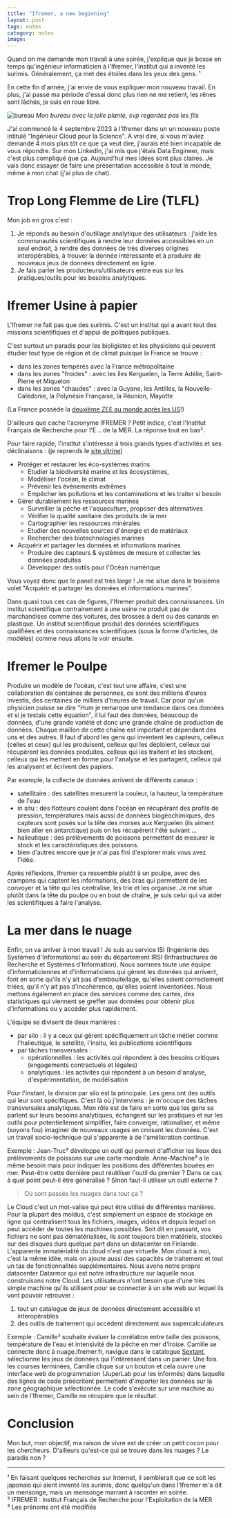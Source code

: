 ```yaml
---
title: "Ifremer, a new beginning"
layout: post
tags: notes
category: notes
image: 
---
```


Quand on me demande mon travail à une soirée, j'explique que je bosse en temps qu'ingénieur informaticien à l'Ifremer, l'institut qui a inventé les surimis. Généralement, ça met des étoiles dans les yeux des gens. ¹

En cette fin d'année, j'ai envie de vous expliquer mon nouveau travail. En plus, j'ai passé ma période d'essai donc plus rien ne me retient, les rênes sont lâchés, je suis en roue libre.

![bureau](https://i.ibb.co/VM6Zmg1/bureau.jpg)
_Mon bureau avec la jolie plante, svp regardez pas les fils_

<!--more-->

J'ai commencé le 4 septembre 2023 à l'Ifremer dans un un nouveau poste intitulé "Ingénieur Cloud pour la Science". A vrai dire, si vous m'aviez demandé 4 mois plus tôt ce que ça veut dire, j'aurais été bien incapable de vous répondre. Sur mon LinkedIn, j'ai mis que j'étais Data Engineer, mais c'est plus compliqué que ça. Aujourd'hui mes idées sont plus claires. Je vais donc essayer de faire une présentation accessible à tout le monde, même à mon chat (j'ai plus de chat).


# Trop Long Flemme de Lire (TLFL)

Mon job en gros c'est :
1. Je réponds au besoin d'outillage analytique des utilisateurs  : j'aide les communautés scientifiques à rendre leur données accessibles en un seul endroit, à rendre des données de très diverses origines interopérables, à trouver la donnée intéressante et à produire de nouveaux jeux de données directement en ligne.
2. Je fais parler les producteurs/utilisateurs entre eux sur les pratiques/outils pour les besoins analytiques. 

# Ifremer Usine à papier

L'Ifremer ne fait pas que des surimis. C'est un institut qui a avant tout des missions scientifiques et d'appui de politiques publiques.

C'est surtout un paradis pour les bioligistes et les physiciens qui peuvent étudier tout type de région et de climat puisque la France se trouve :
- dans les zones tempérés avec la France métropolitaine
- dans les zones "froides" : avec les îles Kerguelen, la Terre Adélie, Saint-Pierre et Miquelon
- dans les zones "chaudes" : avec la Guyane, les Antilles, la Nouvelle-Calédonie, la Polynésie Française, la Réunion, Mayotte

(La France possède la [deuxième ZEE au monde après les US](https://fr.wikipedia.org/wiki/Zone_%C3%A9conomique_exclusive_de_la_France)!)

D'ailleurs que cache l'acronyme IFREMER ? Petit indice, c'est l'Institut Français de Recherche pour l'E... de la MER. La réponse tout en bas².

Pour faire rapide, l'institut s'intéresse à trois grands types d'activités et ses déclinaisons : (je reprends le [site vitrine](https://www.ifremer.fr/fr)) 

- Protéger et restaurer les éco-systèmes marins
    - Etudier la biodiversité marine et les écosystèmes, 
    - Modéliser l'océan, le climat
    - Prévenir les événements extrêmes
    - Empêcher les pollutions et les contaminations et les traiter si besoin
- Gérer durablement les ressources marines
    - Surveiller la pêche et l'aquaculture, proposer des alternatives
    - Vérifier la qualité sanitaire des produits de la mer
    - Cartographier les ressources minérales
    - Etudier des nouvelles sources d'énergie et de matériaux
    - Rechercher des biotechnologies marines
- Acquérir et partager les données et informations marines
    - Produire des capteurs & systèmes de mesure et collecter les données produites
    - Développer des outils pour l'Océan numérique


Vous voyez donc que le panel est très large ! Je me situe dans le troisième volet "Acquérir et partager les données et informations marines".

Dans quasi tous ces cas de figures, l'Ifremer produit des connaissances. Un institut scientifique contrairement à une usine ne produit pas de marchandises comme des voitures, des brosses à dent ou des canards en plastique. Un institut scientifique produit des données scientifiques qualifiées et des connaissances scientifiques (sous la forme d'articles, de modèles) comme nous allons le voir ensuite.

# Ifremer le Poulpe

Produire un modèle de l'océan, c'est tout une affaire, c'est une collaboration de centaines de personnes, ce sont des millions d'euros investis, des centaines de milliers d'heures de travail. Car pour qu'un physicien puisse se dire "Hum je remarque une tendance dans ces données et si je testais cette équation", il lui faut des données, beaucoup de données, d'une grande variété et donc une grande chaîne de production de données. Chaque maillon de cette chaîne est important et dépendant des uns et des autres. Il faut d'abord les gens qui inventent les capteurs, celleux (celles et ceux) qui les produisent, celleux qui les déploient, celleux qui récupèrent les données produites, celleux qui les traitent et les stockent, celleux qui les mettent en forme pour l'analyse et les partagent, celleux qui les analysent et écrivent des papiers.

Par exemple, la collecte de données arrivent de différents canaux : 
- satellitaire : des satellites mesurent la couleur, la hauteur, la température de l'eau
- in situ : des flotteurs coulent dans l'océan en récupérant des profils de pression, températures mais aussi de données biogéochimiques, des capteurs sont posés sur la tête des morses aux Kerguelen (ils aiment bien aller en antarctique) puis on les récupèrent l'été suivant ...
- halieutique : des prélèvements de poissons permettent de mesurer le stock et les caractéristiques des poissons.
- bien d'autres encore que je n'ai pas fini d'explorer mais vous avez l'idée.

Après réflexions, Ifremer ça ressemble plutôt à un poulpe, avec des crampons qui captent les informations, des bras qui permettent de les convoyer et la tête qui les centralise, les trie et les organise.
Je me situe plutôt dans la tête du poulpe ou en bout de chaîne, je suis celui qui va aider les scientifiques à faire l'analyse. 

# La mer dans le nuage

Enfin, on va arriver à mon travail ! Je suis au service ISI (Ingénierie des Systèmes d'Informations) au sein du département IRSI (Infrastructures de Recherche et Systèmes d'Information). Nous sommes toute une équipe d'informaticiennes et d'informaticiens qui gèrent les données qui arrivent, font en sorte qu'ils n'y ait pas d'embouitellage, qu'elles soient correctement triées, qu'il n'y ait pas d'incohérence, qu'elles soient inventoriées. Nous mettons également en place des services comme des cartes, des statistiques qui viennent se greffer aux données pour obtenir plus d'informations ou y accéder plus rapidement.

L'équipe se divisent de deux manières :
- par silo : il y a ceux qui gèrent spécifiquement un tâche métier comme l'halieutique, le satellite, l'insitu, les publications scientifiques
- par tâches transversales : 
    - opérationnelles : les activités qui répondent à des besoins critiques (engagements contractuels et légales)
    - analytiques : les activités qui répondent à un besoin d'analyse, d'expérimentation, de modélisation

Pour l'instant, la division par silo est la principale. Les gens ont des outils qui leur sont spécifiques. C'est là où j'interviens : je m'occupe des tâches transversales analytiques.
Mon rôle est de faire en sorte que les gens se parlent sur leurs besoins analytiques, échangent sur les pratiques et sur les outils pour potentiellement simplifier, faire converger, rationaliser, et même (soyons fou) imaginer de nouveaux usages en croisant les données. C'est un travail socio-technique qui s'apparente à de l'amélioration continue.

Exemple : Jean-Truc³ développe un outil qui permet d'afficher les lieux des prélèvements de poissons sur une carte mondiale. Anne-Machine³ a le même besoin mais pour indiquer les positions des différentes bouées en mer. Peut-être cette dernière peut réutiliser l'outil du premier ? Dans ce cas à quel point peut-il être généralisé ? Sinon faut-il utiliser un outil externe ? 

> Où sont passés les nuages dans tout ça ?

Le Cloud c'est un mot-valise qui peut être utilisé de différentes manières. Pour la plupart des moldus, c'est simplement un espace de stockage en ligne qui centralisent tous les fichiers, images, vidéos et depuis lequel on peut accéder de toutes les machines possibles. Soit dit en passant, vos fichiers ne sont pas dématérialisés, ils sont toujours bien matériels, stockés sur des disques durs quelque part dans un datacenter en Finlande. L'apparente immatérialité du cloud n'est que virtuelle.
Mon cloud à moi, c'est la même idée, mais on ajoute aussi des capacités de traitement et tout un tas de fonctionnalités supplémentaires. Nous avons notre propre datacenter Datarmor qui est notre infrastructure sur laquelle nous construisons notre Cloud. Les utilisateurs n'ont besoin que d'une très simple machine qu'ils utilisent pour se connecter à un site web sur lequel ils vont pouvoir retrouver :
1. tout un catalogue de jeux de données directement accessible et interopérables  
2. des outils de traitement qui accèdent directement aux supercalculateurs

Exemple : Camille³ souhaite évaluer la corrélation entre taille des poissons, température de l'eau et intensivité de la pêche en mer d'Iroise. Camille se connecte donc à nuage.ifremer.fr, navigue dans le catalogue [Sextant](https://sextant.ifremer.fr/), sélectionne les jeux de données qui l'intéressent dans un panier. Une fois les courses terminées, Camille clique sur un bouton et cela ouvre une interface web de programmation (JuperLab pour les informés) dans laquelle des lignes de code préécritent permettent d'importer les données sur la zone géographique sélectionnée. Le code s'exécute sur une machine au sein de l'Ifremer, Camille ne récupère que le résultat.

# Conclusion 

Mon but, mon objectif, ma raison de vivre est de créer un petit cocon pour les chercheurs. D'ailleurs qu'est-ce qui se trouve dans les nuages ? Le paradis non ?


---

¹ En faisant quelques recherches sur Internet, il semblerait que ce soit les japonais qui aient inventé les surimis, donc quelqu'un dans l'Ifremer m'a dit un mensonge, mais un mensonge marrant à raconter en soirée.  
² IFREMER : Institut Français de Recherche pour l'Exploitation de la MER  
³ Les prénoms ont été modifiés